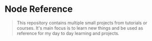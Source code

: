 # Node Reference

> This repository contains multiple small projects from tutorials or courses. It's main focus is to learn new things and be used as reference for my day to day learning and projects.